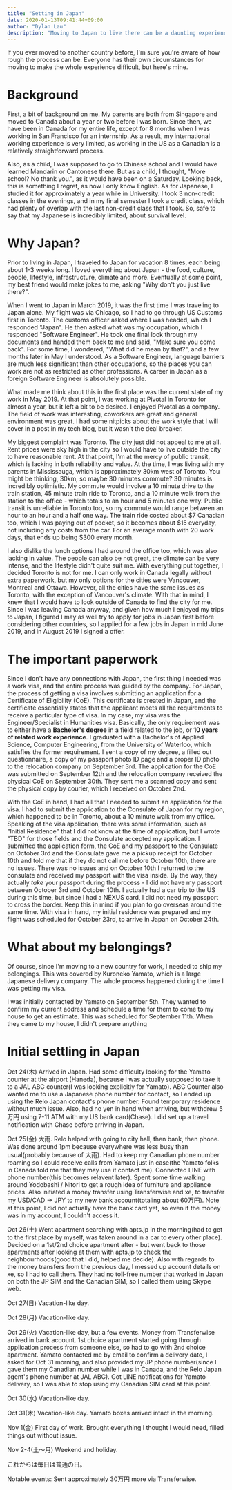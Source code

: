 ```yaml
---
title: "Setting in Japan"
date: 2020-01-13T09:41:44+09:00
author: "Dylan Lau"
description: "Moving to Japan to live there can be a daunting experience. This was my experience."
---
```


If you ever moved to another country before, I'm sure you're aware of how rough the process can be. Everyone has their own circumstances for moving to make the whole experience difficult, but here's mine.

# Background

First, a bit of background on me. My parents are both from Singapore and moved to Canada about a year or two before I was born. Since then, we have been in Canada for my entire life, except for 8 months when I was working in San Francisco for an internship. As a result, my international working experience is very limited, as working in the US as a Canadian is a relatively straightforward process.

Also, as a child, I was supposed to go to Chinese school and I would have learned Mandarin or Cantonese there. But as a child, I thought, "More school? No thank you.", as it would have been on a Saturday. Looking back, this is something I regret, as now I only know English. As for Japanese, I studied it for approximately a year while in University. I took 3 non-credit classes in the evenings, and in my final semester I took a credit class, which had plenty of overlap with the last non-credit class that I took. So, safe to say that my Japanese is incredibly limited, about survival level.

# Why Japan?

Prior to living in Japan, I traveled to Japan for vacation 8 times, each being about 1-3 weeks long. I loved everything about Japan - the food, culture, people, lifestyle, infrastructure, climate and more. Eventually at some point, my best friend would make jokes to me, asking "Why don't you just live there?".

When I went to Japan in March 2019, it was the first time I was traveling to Japan alone. My flight was via Chicago, so I had to go through US Customs first in Toronto. The customs officer asked where I was headed, which I responded "Japan". He then asked what was my occupation, which I responded "Software Engineer". He took one final look through my documents and handed them back to me and said, "Make sure you come back". For some time, I wondered, "What did he mean by that?", and a few months later in May I understood. As a Software Engineer, language barriers are much less significant than other occupations, so the places you can work are not as restricted as other professions. A career in Japan as a foreign Software Engineer is absolutely possible.

What made me think about this in the first place was the current state of my work in May 2019. At that point, I was working at Pivotal in Toronto for almost a year, but it left a bit to be desired. I enjoyed Pivotal as a company. The field of work was interesting, coworkers are great and general environment was great. I had some nitpicks about the work style that I will cover in a post in my tech blog, but it wasn't the deal breaker.

My biggest complaint was Toronto. The city just did not appeal to me at all. Rent prices were sky high in the city so I would have to live outside the city to have reasonable rent. At that point, I'm at the mercy of public transit, which is lacking in both reliability and value. At the time, I was living with my parents in Mississauga, which is approximately 30km west of Toronto. You might be thinking, 30km, so maybe 30 minutes commute? 30 minutes is incredibly optimistic. My commute would involve a 10 minute drive to the train station, 45 minute train ride to Toronto, and a 10 minute walk from the station to the office - which totals to an hour and 5 minutes one way. Public transit is unreliable in Toronto too, so my commute would range between an hour to an hour and a half one way. The train ride costed about $7 Canadian too, which I was paying out of pocket, so it becomes about $15 everyday, not including any costs from the car. For an average month with 20 work days, that ends up being $300 every month.

I also dislike the lunch options I had around the office too, which was also lacking in value. The people can also be not great, the climate can be very intense, and the lifestyle didn't quite suit me. With everything put together, I decided Toronto is not for me. I can only work in Canada legally without extra paperwork, but my only options for the cities were Vancouver, Montreal and Ottawa. However, all the cities have the same issues as Toronto, with the exception of Vancouver's climate. With that in mind, I knew that I would have to look outside of Canada to find the city for me. Since I was leaving Canada anyway, and given how much I enjoyed my trips to Japan, I figured I may as well try to apply for jobs in Japan first before considering other countries, so I applied for a few jobs in Japan in mid June 2019, and in August 2019 I signed a offer.

# The important paperwork

Since I don't have any connections with Japan, the first thing I needed was a work visa, and the entire process was guided by the company. For Japan, the process of getting a visa involves submitting an application for a Certificate of Eligibility (CoE). This certificate is created in Japan, and the certificate essentially states that the applicant meets all the requirements to receive a particular type of visa. In my case, my visa was the Engineer/Specialist in Humanities visa. Basically, the only requirement was to either have a **Bachelor's degree** in a field related to the job, or **10 years of related work experience**. I graduated with a Bachelor's of Applied Science, Computer Engineering, from the University of Waterloo, which satisfies the former requirement. I sent a copy of my degree, a filled out questionnaire, a copy of my passport photo ID page and a proper ID photo to the relocation company on September 3rd. The application for the CoE was submitted on September 12th and the relocation company received the physical CoE on September 30th. They sent me a scanned copy and sent the physical copy by courier, which I received on October 2nd.

With the CoE in hand, I had all that I needed to submit an application for the visa. I had to submit the application to the Consulate of Japan for my region, which happened to be in Toronto, about a 10 minute walk from my office. Speaking of the visa application, there was some information, such as "Initial Residence" that I did not know at the time of application, but I wrote "TBD" for those fields and the Consulate accepted my application. I submitted the application form, the CoE and my passport to the Consulate on October 3rd and the Consulate gave me a pickup receipt for October 10th and told me that if they do not call me before October 10th, there are no issues. There was no issues and on October 10th I returned to the consulate and received my passport with the visa inside. By the way, they actually _take_ your passport during the process - I did not have my passport between October 3rd and October 10th. I actually had a car trip to the US during this time, but since I had a NEXUS card, I did not need my passport to cross the border. Keep this in mind if you plan to go overseas around the same time. With visa in hand, my initial residence was prepared and my flight was scheduled for October 23rd, to arrive in Japan on October 24th.

# What about my belongings?

Of course, since I'm moving to a new country for work, I needed to ship my belongings. This was covered by Kuroneko Yamato, which is a large Japanese delivery company. The whole process happened during the time I was getting my visa.

I was initially contacted by Yamato on September 5th. They wanted to confirm my current address and schedule a time for them to come to my house to get an estimate. This was scheduled for September 11th. When they came to my house, I didn't prepare anything

# Initial settling in Japan

Oct 24(木)
Arrived in Japan. Had some difficulty looking for the Yamato counter at the airport (Haneda), because I was actually supposed to take it to a JAL ABC counter(I was looking explicitly for Yamato). ABC Counter also wanted me to use a Japanese phone number for contact, so I ended up using the Relo Japan contact's phone number. Found temporary residence without much issue. Also, had no yen in hand when arriving, but withdrew 5万円 using 7-11 ATM with my US bank card(Chase). I did set up a travel notification with Chase before arriving in Japan.

Oct 25(金)
大雨. Relo helped with going to city hall, then bank, then phone. Was done around 1pm because everywhere was less busy than usual(probably because of 大雨). Had to keep my Canadian phone number roaming so I could receive calls from Yamato just in case(the Yamato folks in Canada told me that they may use it contact me). Connected LINE with phone number(this becomes relavent later). Spent some time walking around Yodobashi / Nitori to get a rough idea of furniture and appliance prices. Also initiated a money transfer using Transferwise and xe, to transfer my USD/CAD -> JPY to my new bank account(totaling about 60万円). Note at this point, I did not actually have the bank card yet, so even if the money was in my account, I couldn't access it.

Oct 26(土)
Went apartment searching with apts.jp in the morning(had to get to the first place by myself, was taken around in a car to every other place). Decided on a 1st/2nd choice apartment after - but went back to those apartments after looking at them with apts.jp to check the neighbourhoods(good that I did, helped me decide). Also with regards to the money transfers from the previous day, I messed up account details on xe, so I had to call them. They had no toll-free number that worked in Japan on both the JP SIM and the Canadian SIM, so I called them using Skype web.

Oct 27(日)
Vacation-like day.

Oct 28(月)
Vacation-like day.

Oct 29(火)
Vacation-like day, but a few events. Money from Transferwise arrived in bank account. 1st choice apartment started going through application process from someone else, so had to go with 2nd choice apartment. Yamato contacted me by email to confirm a delivery date, I asked for Oct 31 morning, and also provided my JP phone number(since I gave them my Canadian number while I was in Canada, and the Relo Japan agent's phone number at JAL ABC). Got LINE notifications for Yamato delivery, so I was able to stop using my Canadian SIM card at this point.

Oct 30(水)
Vacation-like day.

Oct 31(木)
Vacation-like day. Yamato boxes arrived intact in the morning.

Nov 1(金)
First day of work. Brought everything I thought I would need, filled things out without issue.

Nov 2-4(土〜月)
Weekend and holiday.

これからは毎日は普通の日。

Notable events:
Sent approximately 30万円 more via Transferwise.